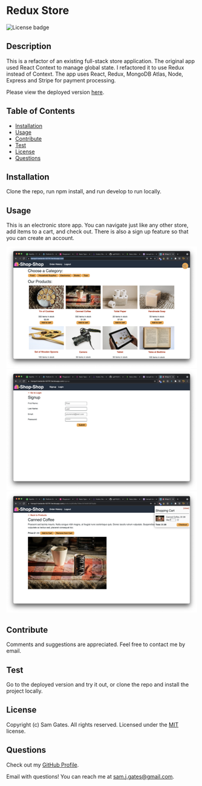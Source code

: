 # Redux Store

![License badge](https://img.shields.io/badge/license-MIT-green)

## Description

This is a refactor of an existing full-stack store application. The original app used React Context to manage global state. I refactored it to use Redux instead of Context. The app uses React, Redux, MongoDB Atlas, Node, Express and Stripe for payment processing.

Please view the deployed version [here](https://tranquil-lowlands-52731.herokuapp.com/).

## Table of Contents

- [Installation](#installation)
- [Usage](#usage)
- [Contribute](#contribute)
- [Test](#test)
- [License](#license)
- [Questions](#questions)

## Installation

Clone the repo, run npm install, and run develop to run locally.

## Usage

This is an electronic store app. You can navigate just like any other store, add items to a cart, and check out. There is also a sign up feature so that you can create an account.

![Screenshot 1](readme/screen1.png)
![Screenshot 2](readme/screen2.png)
![Screenshot 3](readme/screen3.png)

## Contribute

Comments and suggestions are appreciated. Feel free to contact me by email.

## Test

Go to the deployed version and try it out, or clone the repo and install the project locally.

## License

Copyright (c) Sam Gates. All rights reserved.
Licensed under the [MIT](https://opensource.org/licenses/MIT) license.

## Questions

Check out my [GitHub Profile](https://github.com/sg0703).

Email with questions! You can reach me at sam.j.gates@gmail.com.
